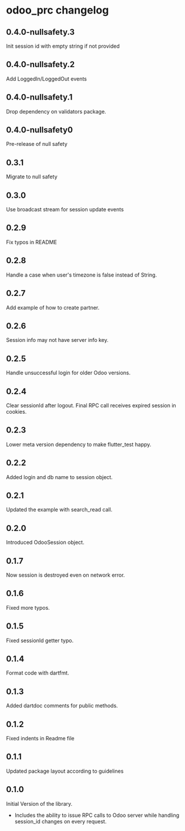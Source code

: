 # odoo_prc changelog

## 0.4.0-nullsafety.3

Init session id with empty string if not provided

## 0.4.0-nullsafety.2

Add LoggedIn/LoggedOut events

## 0.4.0-nullsafety.1

Drop dependency on validators package.

## 0.4.0-nullsafety0

Pre-release of null safety

## 0.3.1

Migrate to null safety

## 0.3.0

Use broadcast stream for session update events

## 0.2.9

Fix typos in README

## 0.2.8

Handle a case when user's timezone is false instead of String.

## 0.2.7

Add example of how to create partner.

## 0.2.6

Session info may not have server info key.

## 0.2.5

Handle unsuccessful login for older Odoo versions.

## 0.2.4

Clear sessionId after logout.
Final RPC call receives expired session in cookies.

## 0.2.3

Lower meta version dependency to make flutter_test happy.

## 0.2.2

Added login and db name to session object.

## 0.2.1

Updated the example with search_read call.

## 0.2.0

Introduced OdooSession object.

## 0.1.7

Now session is destroyed even on network error.

## 0.1.6

Fixed more typos.

## 0.1.5

Fixed sessionId getter typo.

## 0.1.4

Format code with dartfmt.

## 0.1.3

Added dartdoc comments for public methods.

## 0.1.2

Fixed indents in Readme file

## 0.1.1

Updated package layout according to guidelines

## 0.1.0

Initial Version of the library.

- Includes the ability to issue RPC calls to Odoo server while handling session_id changes on every request.
